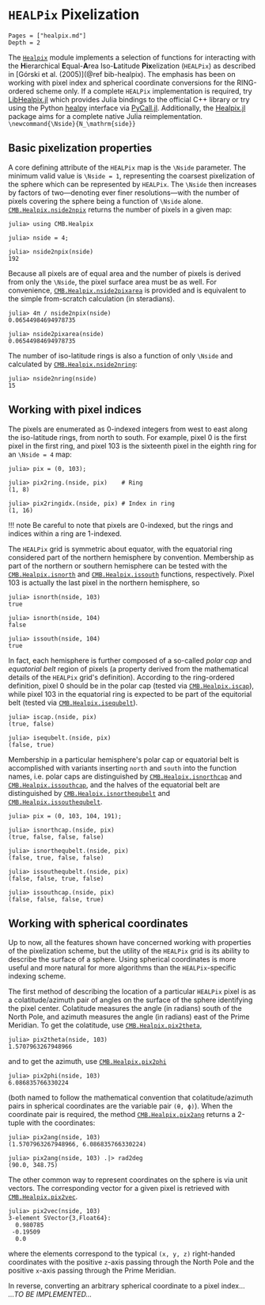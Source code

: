 # `HEALPix` Pixelization

```@contents
Pages = ["healpix.md"]
Depth = 2
```

The [`Healpix`](@ref) module implements a selection of functions for interacting with
the **H**ierarchical **E**qual-**A**rea Iso-**L**atitude **Pix**elization (`HEALPix`) as
described in [Górski et al. (2005)](@ref bib-healpix).
The emphasis has been on working with pixel index and spherical coordinate conversions
for the RING-ordered scheme only.
If a complete `HEALPix` implementation is required, try
[LibHealpix.jl](https://github.com/mweastwood/LibHealpix.jl) which provides Julia bindings
to the official C++ library or try using the Python
[healpy](https://github.com/healpy/healpy) interface via
[PyCall.jl](https://github.com/JuliaPy/PyCall.jl).
Additionally, the [Healpix.jl](https://github.com/ziotom78/Healpix.jl) package aims for a
complete native Julia reimplementation.
``\newcommand{\Nside}{N_\mathrm{side}}``

## Basic pixelization properties

A core defining attribute of the `HEALPix` map is the ``\Nside`` parameter.
The minimum valid value is ``\Nside = 1``, representing the coarsest pixelization of the
sphere which can be represented by `HEALPix`.
The ``\Nside`` then increases by factors of two—denoting ever finer resolutions—with
the number of pixels covering the sphere being a function of ``\Nside`` alone.
[`CMB.Healpix.nside2npix`](@ref) returns the number of pixels in a given map:
```jldoctest healpix
julia> using CMB.Healpix

julia> nside = 4;

julia> nside2npix(nside)
192
```
Because all pixels are of equal area and the number of pixels is derived from only the
``\Nside``, the pixel surface area must be as well.
For convenience, [`CMB.Healpix.nside2pixarea`](@ref) is provided and is equivalent to the
simple from-scratch calculation (in steradians).
```jldoctest healpix
julia> 4π / nside2npix(nside)
0.06544984694978735

julia> nside2pixarea(nside)
0.06544984694978735
```
The number of iso-latitude rings is also a function of only ``\Nside`` and calculated by
[`CMB.Healpix.nside2nring`](@ref):
```jldoctest healpix
julia> nside2nring(nside)
15
```

## Working with pixel indices

The pixels are enumerated as 0-indexed integers from west to east along the iso-latitude
rings, from north to south.
For example, pixel 0 is the first pixel in the first ring, and pixel 103 is the sixteenth
pixel in the eighth ring for an ``\Nside = 4`` map:
```jldoctest healpix
julia> pix = (0, 103);

julia> pix2ring.(nside, pix)    # Ring
(1, 8)

julia> pix2ringidx.(nside, pix) # Index in ring
(1, 16)
```

!!! note
    Be careful to note that pixels are 0-indexed, but the rings and indices within a ring
    are 1-indexed.

The `HEALPix` grid is symmetric about equator, with the equatorial ring considered part of
the northern hemisphere by convention.
Membership as part of the northern or southern hemisphere can be tested with the
[`CMB.Healpix.isnorth`](@ref) and [`CMB.Healpix.issouth`](@ref) functions, respectively.
Pixel 103 is actually the last pixel in the northern hemisphere, so
```jldoctest healpix
julia> isnorth(nside, 103)
true

julia> isnorth(nside, 104)
false

julia> issouth(nside, 104)
true
```
In fact, each hemisphere is further composed of a so-called *polar cap* and *equatorial
belt* region of pixels (a property derived from the mathematical details of the `HEALPix`
grid's definition).
According to the ring-ordered definition, pixel 0 should be in the polar cap (tested via
[`CMB.Healpix.iscap`](@ref)), while pixel 103 in the equatorial ring is expected to be
part of the equitorial belt (tested via [`CMB.Healpix.isequbelt`](@ref)).
```jldoctest healpix
julia> iscap.(nside, pix)
(true, false)

julia> isequbelt.(nside, pix)
(false, true)
```
Membership in a particular hemisphere's polar cap or equatorial belt is accomplished with
variants inserting `north` and `south` into the function names, i.e. polar caps are
distinguished by [`CMB.Healpix.isnorthcap`](@ref) and [`CMB.Healpix.issouthcap`](@ref),
and the halves of the equatorial belt are distinguished by
[`CMB.Healpix.isnorthequbelt`](@ref) and [`CMB.Healpix.issouthequbelt`](@ref).
```jldoctest healpix
julia> pix = (0, 103, 104, 191);

julia> isnorthcap.(nside, pix)
(true, false, false, false)

julia> isnorthequbelt.(nside, pix)
(false, true, false, false)

julia> issouthequbelt.(nside, pix)
(false, false, true, false)

julia> issouthcap.(nside, pix)
(false, false, false, true)
```

## Working with spherical coordinates

Up to now, all the features shown have concerned working with properties of the
pixelization scheme, but the utility of the `HEALPix` grid is its ability to describe the
surface of a sphere.
Using spherical coordinates is more useful and more natural for more algorithms than the
`HEALPix`-specific indexing scheme.

The first method of describing the location of a particular `HEALPix` pixel is as a
colatitude/azimuth pair of angles on the surface of the sphere identifying the pixel
center.
Colatitude measures the angle (in radians) south of the North Pole, and azimuth measures
the angle (in radians) east of the Prime Meridian.
To get the colatitude, use [`CMB.Healpix.pix2theta`](@ref),
```jldoctest healpix
julia> pix2theta(nside, 103)
1.5707963267948966
```
and to get the azimuth, use [`CMB.Healpix.pix2phi`](@ref)
```jldoctest healpix
julia> pix2phi(nside, 103)
6.086835766330224
```
(both named to follow the mathematical convention that colatitude/azimuth pairs in
spherical coordinates are the variable pair ``(θ, ϕ)``).
When the coordinate pair is required, the method [`CMB.Healpix.pix2ang`](@ref) returns a
2-tuple with the coordinates:
```jldoctest healpix
julia> pix2ang(nside, 103)
(1.5707963267948966, 6.086835766330224)

julia> pix2ang(nside, 103) .|> rad2deg
(90.0, 348.75)
```

The other common way to represent coordinates on the sphere is via unit vectors.
The corresponding vector for a given pixel is retrieved with
[`CMB.Healpix.pix2vec`](@ref).
```jldoctest healpix
julia> pix2vec(nside, 103)
3-element SVector{3,Float64}:
  0.980785
 -0.19509
  0.0
```
where the elements correspond to the typical ``(x, y, z)`` right-handed coordinates with
the positive ``z``-axis passing through the North Pole and the positive ``x``-axis
passing through the Prime Meridian.

In reverse, converting an arbitrary spherical coordinate to a pixel index... *...TO BE
IMPLEMENTED...*
